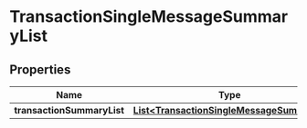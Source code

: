 

# TransactionSingleMessageSummaryList


## Properties

| Name | Type | Description | Notes |
|------------ | ------------- | ------------- | -------------|
|**transactionSummaryList** | [**List&lt;TransactionSingleMessageSummary&gt;**](TransactionSingleMessageSummary.md) |  |  [optional] |



